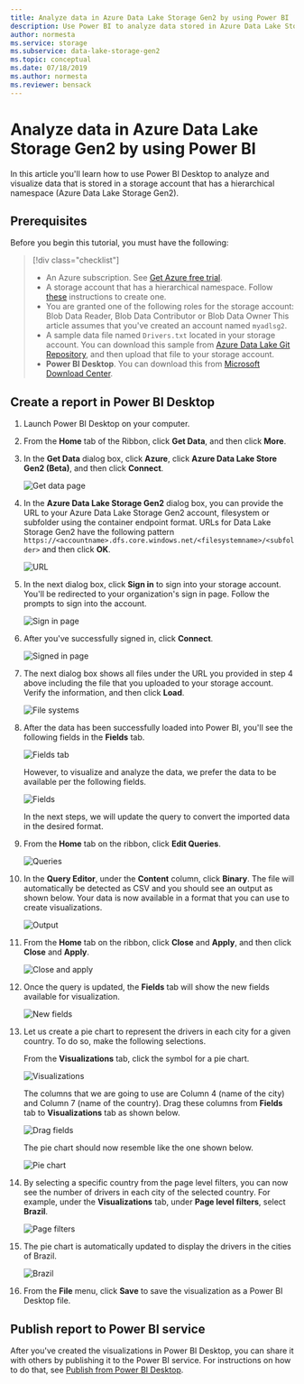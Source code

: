 ```yaml
---
title: Analyze data in Azure Data Lake Storage Gen2 by using Power BI | Microsoft Docs
description: Use Power BI to analyze data stored in Azure Data Lake Storage Gen2
author: normesta
ms.service: storage
ms.subservice: data-lake-storage-gen2
ms.topic: conceptual
ms.date: 07/18/2019
ms.author: normesta
ms.reviewer: bensack
---
```


# Analyze data in Azure Data Lake Storage Gen2 by using Power BI

In this article you'll learn how to use Power BI Desktop to analyze and visualize data that is stored in a storage account that has a hierarchical namespace (Azure Data Lake Storage Gen2).

## Prerequisites

Before you begin this tutorial, you must have the following:

> [!div class="checklist"]
> * An Azure subscription. See [Get Azure free trial](https://azure.microsoft.com/pricing/free-trial/).
> * A storage account that has a hierarchical namespace. Follow [these](data-lake-storage-quickstart-create-account.md) instructions to create one.
> * You are granted one of the following roles for the storage account: Blob Data Reader, Blob Data Contributor or Blob Data Owner
> This article assumes that you've created an account named `myadlsg2`.
> * A sample data file named `Drivers.txt` located in your storage account.
> You can download this sample from [Azure Data Lake Git Repository](https://github.com/Azure/usql/tree/master/Examples/Samples/Data/AmbulanceData/Drivers.txt), and then upload that file to your storage account.
> * **Power BI Desktop**. You can download this from [Microsoft Download Center](https://www.microsoft.com/download/details.aspx?id=45331). 

## Create a report in Power BI Desktop

1. Launch Power BI Desktop on your computer.
2. From the **Home** tab of the Ribbon, click **Get Data**, and then click **More**.
3. In the **Get Data** dialog box, click **Azure**, click **Azure Data Lake Store Gen2 (Beta)**, and then click **Connect**.

    ![Get data page](media/data-lake-storage-use-power-bi/get-data-page.png)

4. In the **Azure Data Lake Storage Gen2** dialog box, you can provide the URL to your Azure Data Lake Storage Gen2 account, filesystem or subfolder using the container endpoint format. URLs for Data Lake Storage Gen2 have the following pattern  `https://<accountname>.dfs.core.windows.net/<filesystemname>/<subfolder>` and then click **OK**.

    ![URL](media/data-lake-storage-use-power-bi/adls-url.png)

5. In the next dialog box, click **Sign in** to sign into your storage account. You'll be redirected to your organization's sign in page. Follow the prompts to sign into the account.

    ![Sign in page](media/data-lake-storage-use-power-bi/sign-in.png)

6. After you've successfully signed in, click **Connect**.

    ![Signed in page](media/data-lake-storage-use-power-bi/signed-in.png)

7. The next dialog box shows all files under the URL you provided in step 4 above including the file that you uploaded to your storage account. Verify the information, and then click **Load**.

    ![File systems](media/data-lake-storage-use-power-bi/file-systems.png)

8. After the data has been successfully loaded into Power BI, you'll see the following fields in the **Fields** tab.

    ![Fields tab](media/data-lake-storage-use-power-bi/fields.png)

    However, to visualize and analyze the data, we prefer the data to be available per the following fields.

    ![Fields](media/data-lake-storage-use-power-bi/preferred-fields.png)

    In the next steps, we will update the query to convert the imported data in the desired format.

9. From the **Home** tab on the ribbon, click **Edit Queries**.

    ![Queries](media/data-lake-storage-use-power-bi/queries.png)

10. In the **Query Editor**, under the **Content** column, click **Binary**. The file will automatically be detected as CSV and you should see an output as shown below. Your data is now available in a format that you can use to create visualizations.

    ![Output](media/data-lake-storage-use-power-bi/binary.png)

11. From the **Home** tab on the ribbon, click **Close** and **Apply**, and then click **Close** and **Apply**.

    ![Close and apply](media/data-lake-storage-use-power-bi/close-apply.png)

12. Once the query is updated, the **Fields** tab will show the new fields available for visualization.

    ![New fields](media/data-lake-storage-use-power-bi/new-fields.png)

13. Let us create a pie chart to represent the drivers in each city for a given country. To do so, make the following selections.

    From the **Visualizations** tab, click the symbol for a pie chart.

    ![Visualizations](media/data-lake-storage-use-power-bi/visualizations.png)

    The columns that we are going to use are Column 4 (name of the city) and Column 7 (name of the country). Drag these columns from **Fields** tab to **Visualizations** tab as shown below.

    ![Drag fields](media/data-lake-storage-use-power-bi/visualizations-drag-fields.png)

    The pie chart should now resemble like the one shown below.

    ![Pie chart](media/data-lake-storage-use-power-bi/pie-chart.png)

14. By selecting a specific country from the page level filters, you can now see the number of drivers in each city of the selected country. For example, under the **Visualizations** tab, under **Page level filters**, select **Brazil**.

    ![Page filters](media/data-lake-storage-use-power-bi/page-filters.png)

15. The pie chart is automatically updated to display the drivers in the cities of Brazil.

    ![Brazil](media/data-lake-storage-use-power-bi/pie-chart-updated.png)

16. From the **File** menu, click **Save** to save the visualization as a Power BI Desktop file.

## Publish report to Power BI service

After you've created the visualizations in Power BI Desktop, you can share it with others by publishing it to the Power BI service. For instructions on how to do that, see [Publish from Power BI Desktop](https://powerbi.microsoft.com/documentation/powerbi-desktop-upload-desktop-files/).
